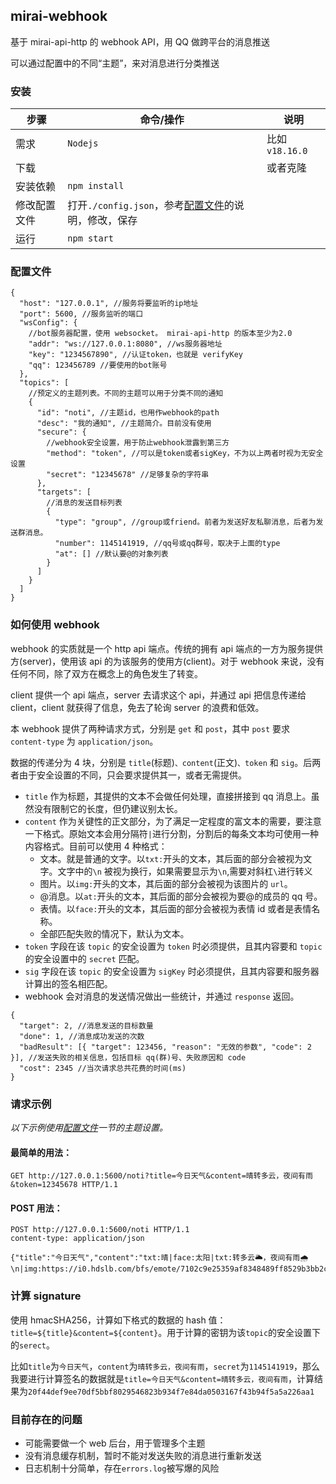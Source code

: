 ## mirai-webhook

基于 mirai-api-http 的 webhook API，用 QQ 做跨平台的消息推送

可以通过配置中的不同“主题”，来对消息进行分类推送

### 安装

| 步骤         | 命令/操作                                                        | 说明           |
| ------------ | ---------------------------------------------------------------- | -------------- |
| 需求         | `Nodejs`                                                         | 比如`v18.16.0` |
| 下载         |                                                                  | 或者克隆       |
| 安装依赖     | `npm install`                                                    |                |
| 修改配置文件 | 打开`./config.json`，参考[配置文件](#配置文件)的说明，修改，保存 |                |
| 运行         | `npm start`                                                      |                |

### 配置文件

```jsonc
{
  "host": "127.0.0.1", //服务将要监听的ip地址
  "port": 5600, //服务监听的端口
  "wsConfig": {
    //bot服务器配置，使用 websocket。 mirai-api-http 的版本至少为2.0
    "addr": "ws://127.0.0.1:8080", //ws服务器地址
    "key": "1234567890", //认证token，也就是 verifyKey
    "qq": 123456789 //要使用的bot账号
  },
  "topics": [
    //预定义的主题列表。不同的主题可以用于分类不同的通知
    {
      "id": "noti", //主题id，也用作webhook的path
      "desc": "我的通知", //主题简介。目前没有使用
      "secure": {
        //webhook安全设置，用于防止webhook泄露到第三方
        "method": "token", //可以是token或者sigKey，不为以上两者时视为无安全设置
        "secret": "12345678" //足够复杂的字符串
      },
      "targets": [
        //消息的发送目标列表
        {
          "type": "group", //group或friend。前者为发送好友私聊消息，后者为发送群消息。
          "number": 1145141919, //qq号或qq群号，取决于上面的type
          "at": [] //默认要@的对象列表
        }
      ]
    }
  ]
}
```

### 如何使用 webhook

webhook 的实质就是一个 http api 端点。传统的拥有 api 端点的一方为服务提供方(server)，使用该 api 的为该服务的使用方(client)。对于 webhook 来说，没有任何不同，除了双方在概念上的角色发生了转变。

client 提供一个 api 端点，server 去请求这个 api，并通过 api 把信息传递给 client，client 就获得了信息，免去了轮询 server 的浪费和低效。

本 webhook 提供了两种请求方式，分别是 `get` 和 `post`，其中 `post` 要求 `content-type` 为 `application/json`。

数据的传递分为 4 块，分别是 `title`(标题)`、content`(正文)`、token` 和 `sig`。后两者由于安全设置的不同，只会要求提供其一，或者无需提供。

- `title` 作为标题，其提供的文本不会做任何处理，直接拼接到 qq 消息上。虽然没有限制它的长度，但仍建议别太长。
- `content` 作为关键性的正文部分，为了满足一定程度的富文本的需要，要注意一下格式。原始文本会用分隔符`|`进行分割，分割后的每条文本均可使用一种内容格式。目前可以使用 4 种格式：
  - 文本。就是普通的文字。以`txt:`开头的文本，其后面的部分会被视为文字。文字中的`\n` 被视为换行，如果需要显示为`\n`,需要对斜杠`\`进行转义
  - 图片。以`img:`开头的文本，其后面的部分会被视为该图片的 `url`。
  - @消息。以`at:`开头的文本，其后面的部分会被视为要@的成员的 qq 号。
  - 表情。以`face:`开头的文本，其后面的部分会被视为表情 id 或者是表情名称。
  - 全部匹配失败的情况下，默认为文本。
- `token` 字段在该 `topic` 的安全设置为 `token` 时必须提供，且其内容要和 `topic` 的安全设置中的 `secret` 匹配。
- `sig` 字段在该 `topic` 的安全设置为 `sigKey` 时必须提供，且其内容要和服务器计算出的签名相匹配。
- webhook 会对消息的发送情况做出一些统计，并通过 `response` 返回。

```jsonc
{
  "target": 2, //消息发送的目标数量
  "done": 1, //消息成功发送的次数
  "badResult": [{ "target": 123456, "reason": "无效的参数", "code": 2 }], //发送失败的相关信息，包括目标 qq(群)号、失败原因和 code
  "cost": 2345 //当次请求总共花费的时间(ms)
}
```

### 请求示例

<i>以下示例使用[配置文件](#配置文件)一节的主题设置。</i>

#### 最简单的用法：

```http
GET http://127.0.0.1:5600/noti?title=今日天气&content=晴转多云，夜间有雨&token=12345678 HTTP/1.1
```

#### POST 用法：

```http
POST http://127.0.0.1:5600/noti HTTP/1.1
content-type: application/json

{"title":"今日天气","content":"txt:晴|face:太阳|txt:转多云🌥️，夜间有雨🌧️\n|img:https://i0.hdslb.com/bfs/emote/7102c9e25359af8348489ff8529b3bb2c5bd05d0.png","token":"12345678"}
```

### 计算 signature

使用 hmacSHA256，计算如下格式的数据的 hash 值：`title=${title}&content=${content}`。用于计算的密钥为该`topic`的安全设置下的`serect`。

比如`title`为`今日天气`，`content`为`晴转多云，夜间有雨`，`secret`为`1145141919`，那么我要进行计算签名的数据就是`title=今日天气&content=晴转多云，夜间有雨`，计算结果为`20f44def9ee70df5bbf8029546823b934f7e84da0503167f43b94f5a5a226aa1`

### 目前存在的问题

- 可能需要做一个 web 后台，用于管理多个主题
- 没有消息缓存机制，暂时不能对发送失败的消息进行重新发送
- 日志机制十分简单，存在`errors.log`被写爆的风险
